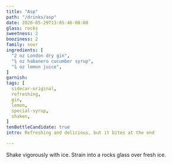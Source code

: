 ```yaml
---
title: "Asp"
path: "/drinks/asp"
date: 2020-05-29T13:05:46-08:00
glass: rocks
sweetness: 2
booziness: 2
family: sour
ingredients: [
  "2 oz London dry gin",
  "¾ oz habanero cucumber syrup",
  "¾ oz lemon juice",
]
garnish:
tags: [
  sidecar-original,
  refreshing,
  gin,
  lemon,
  special-syrup,
  shaken,
]
tenBottleCandidate: true
intro: Refreshing and delicious, but it bites at the end

---
```

Shake vigorously with ice. Strain into a rocks glass over fresh ice.
